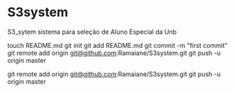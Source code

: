 S3system
========

S3_sytem sistema para seleção de Aluno Especial da Unb




touch README.md
git init
git add README.md
git commit -m "first commit"
git remote add origin git@github.com:Ramaiane/S3system.git
git push -u origin master


git remote add origin git@github.com:Ramaiane/S3system.git
git push -u origin master
